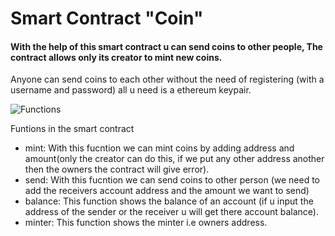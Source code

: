 # Smart Contract "Coin"

#### With the help of this smart contract u can send coins to other people, The contract allows only its creator to mint new coins.
Anyone can send coins to each other without the need of registering (with a username and password) all u need is a ethereum keypair.

![Functions](https://user-images.githubusercontent.com/95535448/183260538-92b3220b-e0fd-4cdc-8a2d-1474dde817ae.png)

Funtions in the smart contract
- mint: With this fucntion we can mint coins by adding address and amount(only the creator can do this, if we put any other address another then the owners the contract         will give error). 
- send: With this fucntion we can send coins to other person (we need to add the receivers account address and the amount we want to send)
- balance: This function shows the balance of an account (if u input the address of the sender or the receiver u will get there account balance).
- minter: This function shows the minter i.e owners address.
